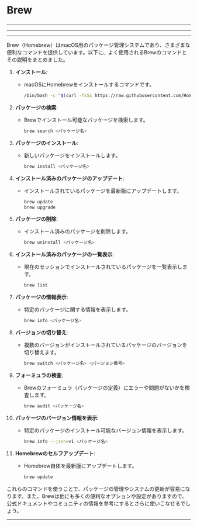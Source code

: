 ###
# Brew
###

---

---

---

Brew（Homebrew）はmacOS用のパッケージ管理システムであり、さまざまな便利なコマンドを提供しています。以下に、よく使用されるBrewのコマンドとその説明をまとめました。

1. **インストール**:
   - macOSにHomebrewをインストールするコマンドです。
     ```bash
     /bin/bash -c "$(curl -fsSL https://raw.githubusercontent.com/Homebrew/install/HEAD/install.sh)"
     ```

2. **パッケージの検索**:
   - Brewでインストール可能なパッケージを検索します。
     ```bash
     brew search <パッケージ名>
     ```

3. **パッケージのインストール**:
   - 新しいパッケージをインストールします。
     ```bash
     brew install <パッケージ名>
     ```

4. **インストール済みのパッケージのアップデート**:
   - インストールされているパッケージを最新版にアップデートします。
     ```bash
     brew update
     brew upgrade
     ```

5. **パッケージの削除**:
   - インストール済みのパッケージを削除します。
     ```bash
     brew uninstall <パッケージ名>
     ```

6. **インストール済みのパッケージの一覧表示**:
   - 現在のセッションでインストールされているパッケージを一覧表示します。
     ```bash
     brew list
     ```

7. **パッケージの情報表示**:
   - 特定のパッケージに関する情報を表示します。
     ```bash
     brew info <パッケージ名>
     ```

8. **バージョンの切り替え**:
   - 複数のバージョンがインストールされているパッケージのバージョンを切り替えます。
     ```bash
     brew switch <パッケージ名> <バージョン番号>
     ```

9. **フォーミュラの検査**:
   - Brewのフォーミュラ（パッケージの定義）にエラーや問題がないかを検査します。
     ```bash
     brew audit <パッケージ名>
     ```

10. **パッケージのバージョン情報を表示**:
    - 特定のパッケージのインストール可能なバージョン情報を表示します。
      ```bash
      brew info --json=v1 <パッケージ名>
      ```

11. **Homebrewのセルフアップデート**:
    - Homebrew自体を最新版にアップデートします。
      ```bash
      brew update
      ```

これらのコマンドを使うことで、パッケージの管理やシステムの更新が容易になります。また、Brewは他にも多くの便利なオプションや設定がありますので、公式ドキュメントやコミュニティの情報を参考にするとさらに使いこなせるでしょう。

---
